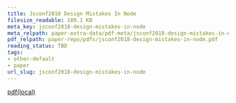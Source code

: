 ```yaml
---
title: Jsconf2018 Design Mistakes In Node
filesize_readable: 189.1 KB
meta_key: jsconf2018-design-mistakes-in-node
meta_relpath: paper-extra-data/pdf-meta/jsconf2018-design-mistakes-in-node.yaml
pdf_relpath: paper-repo/pdfs/jsconf2018-design-mistakes-in-node.pdf
reading_status: TBD
tags:
- other-default
- paper
url_slug: jsconf2018-design-mistakes-in-node
---
```


[pdf(local)](../../paper-repo/pdfs/jsconf2018-design-mistakes-in-node.pdf)
